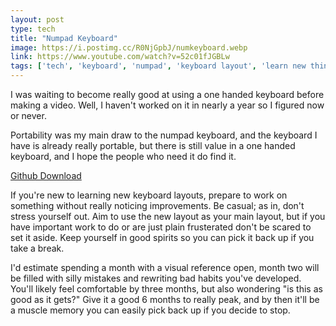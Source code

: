 ```yaml
---
layout: post
type: tech
title: "Numpad Keyboard"
image: https://i.postimg.cc/R0NjGpbJ/numkeyboard.webp
link: https://www.youtube.com/watch?v=52c01fJGBLw
tags: ['tech', 'keyboard', 'numpad', 'keyboard layout', 'learn new things', 'learning',]
---
```

I was waiting to become really good at using a one handed keyboard before making a video.  Well, I haven't worked on it in nearly a year so I figured now or never.  

Portability was my main draw to the numpad keyboard, and the keyboard I have is already really portable, but there is still value in a one handed keyboard, and I hope the people who need it do find it.

[Github Download](https://github.com/saturdayxiii/numpad-keyboard)

If you're new to learning new keyboard layouts, prepare to work on something without really noticing improvements.  Be casual; as in, don't stress yourself out.  Aim to use the new layout as your main layout, but if you have important work to do or are just plain frusterated don't be scared to set it aside.  Keep yourself in good spirits so you can pick it back up if you take a break.

I'd estimate spending a month with a visual reference open, month two will be filled with silly mistakes and rewriting bad habits you've developed.  You'll likely feel comfortable by three months, but also wondering "is this as good as it gets?"  Give it a good 6 months to really peak, and by then it'll be a muscle memory you can easily pick back up if you decide to stop.
